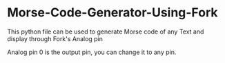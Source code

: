 # Morse-Code-Generator-Using-Fork
This python file can be used to generate Morse code of any Text and display through Fork's Analog pin


Analog pin 0 is the output pin, you can change it to any pin.
